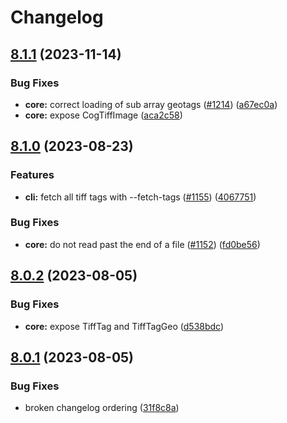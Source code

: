 # Changelog

## [8.1.1](https://github.com/blacha/cogeotiff/compare/core-v8.1.0...core-v8.1.1) (2023-11-14)


### Bug Fixes

* **core:** correct loading of sub array geotags ([#1214](https://github.com/blacha/cogeotiff/issues/1214)) ([a67ec0a](https://github.com/blacha/cogeotiff/commit/a67ec0a0ca77313fdfb298ea72c532f496562d68))
* **core:** expose CogTiffImage ([aca2c58](https://github.com/blacha/cogeotiff/commit/aca2c58f2c6ad0ccf95310eedd7402d50b9e77bd))

## [8.1.0](https://github.com/blacha/cogeotiff/compare/core-v8.0.2...core-v8.1.0) (2023-08-23)


### Features

* **cli:** fetch all tiff tags with --fetch-tags ([#1155](https://github.com/blacha/cogeotiff/issues/1155)) ([4067751](https://github.com/blacha/cogeotiff/commit/406775184eed18ab10ae2816ecbedea9706b20f5))


### Bug Fixes

* **core:** do not read past the end of a file ([#1152](https://github.com/blacha/cogeotiff/issues/1152)) ([fd0be56](https://github.com/blacha/cogeotiff/commit/fd0be56eee6944239502cd8ffd7a6fe89e76b984))

## [8.0.2](https://github.com/blacha/cogeotiff/compare/core-v8.0.1...core-v8.0.2) (2023-08-05)


### Bug Fixes

* **core:** expose TiffTag and TiffTagGeo ([d538bdc](https://github.com/blacha/cogeotiff/commit/d538bdc833bf76ba8d730a1062156916715585b4))

## [8.0.1](https://github.com/blacha/cogeotiff/compare/core-v8.0.0...core-v8.0.1) (2023-08-05)


### Bug Fixes

* broken changelog ordering ([31f8c8a](https://github.com/blacha/cogeotiff/commit/31f8c8ac5e2770427ed2dc0f5c7c34330c6cb0eb))
